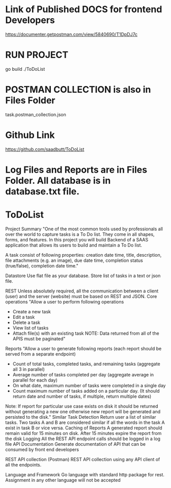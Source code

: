 # Link of Published DOCS for frontend Developers

https://documenter.getpostman.com/view/5840690/T1DpDJ7c


# RUN PROJECT

go build
./ToDoList


# POSTMAN COLLECTION is also in Files Folder

task.postman_collection.json


# Github Link

https://github.com/saadbutt/ToDoList


# Log Files and Reports are in Files Folder. All database is in database.txt file.

# ToDoList

Project Summary	"One of the most common tools used by professionals all over the world to capture tasks is a To Do list. They come in all shapes, forms, and features. In this project you will build Backend of a SAAS application that allows its users to build and maintain a To Do list.

A task consist of following properties: creation date time, title, description, file attachments (e.g. an image), due date time, completion status (true/false), completion date time."


Datastore	Use flat file as your database. Store list of tasks in a text or json file.


REST	Unless absolutely required, all the communication between a client (user) and the server (website) must be based on REST and JSON.
Core operations	"Allow a user to perform following operations
- Create a new task
- Edit a task
- Delete a task
- View list of tasks
- Attach file(s) with an existing task
NOTE: Data returned from all of the APIS must be paginated"


Reports	"Allow a user to generate following reports (each report should be served from a separate endpoint)
- Count of total tasks, completed tasks, and remaining tasks (aggregate all 3 in parallel)
- Average number of tasks completed per day (aggregate average in parallel for each day)
- On what date, maximum number of tasks were completed in a single day
- Count maximum number of tasks added on a particular day. (It should return date and number of tasks, if multiple, return multiple dates)

Note: If report for particular use case exists on disk it should be returned without generating a new one otherwise new report will be generated and persisted to the disk."
Similar Task Detection	Return user a list of similar tasks. Two tasks A and B are considered similar if all the words in the task A exist in task B or vice versa.
Caching of Reports	A generated report should remain valid for 15 minutes on disk. After 15 minutes expire the report from the disk
Logging	All the REST API endpoint calls should be logged in a log file
API Documentation	Generate documentation of API that can be consumed by front end developers


REST API collection (Postman)	REST API collection using any API client of all the endpoints.


Language and Framework	Go language with standard http package for rest. Assignment in any other language will not be accepted